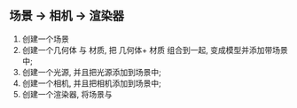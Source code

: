 ## 场景 -> 相机 -> 渲染器

1. 创建一个场景
2. 创建一个几何体 与 材质, 把 几何体+ 材质 组合到一起, 变成模型并添加带场景中;
3. 创建一个光源, 并且把光源添加到场景中;
4. 创建一个相机, 并且把相机添加到场景中;
5. 创建一个渲染器, 将场景与
